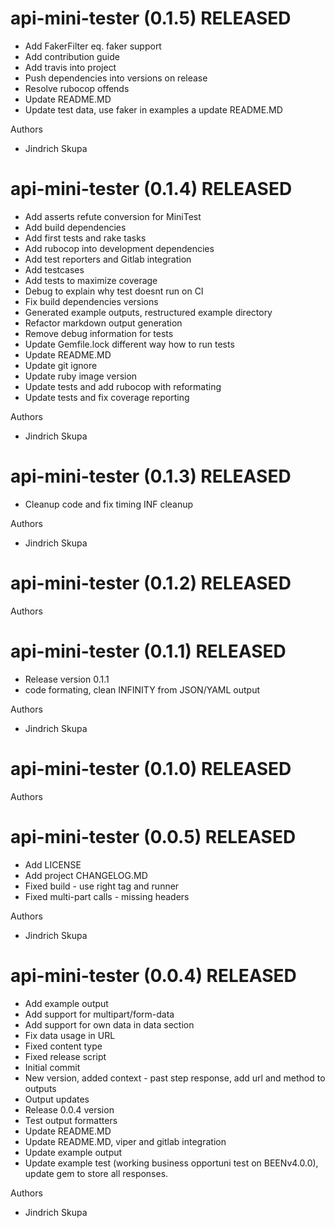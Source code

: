 # api-mini-tester (0.1.5) RELEASED

  * Add FakerFilter eq. faker support
  * Add contribution guide
  * Add travis into project
  * Push dependencies into versions on release
  * Resolve rubocop offends
  * Update README.MD
  * Update test data, use faker in examples a update README.MD

Authors

* Jindrich Skupa

# api-mini-tester (0.1.4) RELEASED

  * Add asserts refute conversion for MiniTest
  * Add build dependencies
  * Add first tests and rake tasks
  * Add rubocop into development dependencies
  * Add test reporters and Gitlab integration
  * Add testcases
  * Add tests to maximize coverage
  * Debug to explain why test doesnt run on CI
  * Fix build dependencies versions
  * Generated example outputs, restructured example directory
  * Refactor markdown output generation
  * Remove debug information for tests
  * Update Gemfile.lock different way how to run tests
  * Update README.MD
  * Update git ignore
  * Update ruby image version
  * Update tests and add rubocop with reformating
  * Update tests and fix coverage reporting

Authors

* Jindrich Skupa

# api-mini-tester (0.1.3) RELEASED

  * Cleanup code and fix timing INF cleanup

Authors

* Jindrich Skupa

# api-mini-tester (0.1.2) RELEASED



Authors


# api-mini-tester (0.1.1) RELEASED

  * Release version 0.1.1
  * code formating, clean INFINITY from JSON/YAML output

Authors

* Jindrich Skupa

# api-mini-tester (0.1.0) RELEASED



Authors


# api-mini-tester (0.0.5) RELEASED

  * Add LICENSE
  * Add project CHANGELOG.MD
  * Fixed build - use right tag and runner
  * Fixed multi-part calls - missing headers

Authors

* Jindrich Skupa

# api-mini-tester (0.0.4) RELEASED

  * Add example output
  * Add support for multipart/form-data
  * Add support for own data in data section
  * Fix data usage in URL
  * Fixed content type
  * Fixed release script
  * Initial commit
  * New version, added context - past step response, add url and method to outputs
  * Output updates
  * Release 0.0.4 version
  * Test output formatters
  * Update README.MD
  * Update README.MD, viper and gitlab integration
  * Update example output
  * Update example test (working business opportuni test on BEENv4.0.0), update gem to store all responses.

Authors

* Jindrich Skupa

